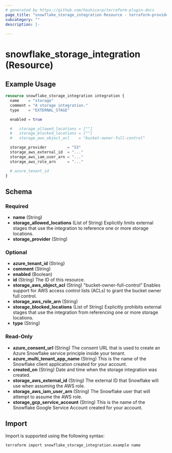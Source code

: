 ```yaml
---
# generated by https://github.com/hashicorp/terraform-plugin-docs
page_title: "snowflake_storage_integration Resource - terraform-provider-snowflake"
subcategory: ""
description: |-
  
---
```


# snowflake_storage_integration (Resource)



## Example Usage

```terraform
resource snowflake_storage_integration integration {
  name    = "storage"
  comment = "A storage integration."
  type    = "EXTERNAL_STAGE"

  enabled = true

  #   storage_allowed_locations = [""]
  #   storage_blocked_locations = [""]
  #   storage_aws_object_acl    = "bucket-owner-full-control"

  storage_provider         = "S3"
  storage_aws_external_id  = "..."
  storage_aws_iam_user_arn = "..."
  storage_aws_role_arn     = "..."

  # azure_tenant_id
}
```

<!-- schema generated by tfplugindocs -->
## Schema

### Required

- **name** (String)
- **storage_allowed_locations** (List of String) Explicitly limits external stages that use the integration to reference one or more storage locations.
- **storage_provider** (String)

### Optional

- **azure_tenant_id** (String)
- **comment** (String)
- **enabled** (Boolean)
- **id** (String) The ID of this resource.
- **storage_aws_object_acl** (String) "bucket-owner-full-control" Enables support for AWS access control lists (ACLs) to grant the bucket owner full control.
- **storage_aws_role_arn** (String)
- **storage_blocked_locations** (List of String) Explicitly prohibits external stages that use the integration from referencing one or more storage locations.
- **type** (String)

### Read-Only

- **azure_consent_url** (String) The consent URL that is used to create an Azure Snowflake service principle inside your tenant.
- **azure_multi_tenant_app_name** (String) This is the name of the Snowflake client application created for your account.
- **created_on** (String) Date and time when the storage integration was created.
- **storage_aws_external_id** (String) The external ID that Snowflake will use when assuming the AWS role.
- **storage_aws_iam_user_arn** (String) The Snowflake user that will attempt to assume the AWS role.
- **storage_gcp_service_account** (String) This is the name of the Snowflake Google Service Account created for your account.

## Import

Import is supported using the following syntax:

```shell
terraform import snowflake_storage_integration.example name
```
